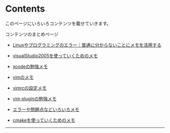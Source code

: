 # Contents

このページにいろいろコンテンツを載せていきます。

コンテンツのまとめページ

- [Linuxやプログラミングのエラー｜普通に分からないことにメモを活用する](howtomemo.md)

- [visualStudio2005を使っていくためのメモ](visualstudio2005.md)

- [xcodeの勉強メモ](xcodememo.md)

- [vimのメモ](vimmemo.md)

- [vimrcの設定メモ](vimrc.md)

- [vim pluginの勉強メモ](vimpluginmemo.md)

- [エラーや問題点などいろいろメモ](iroiromemo.md)

- [cmakeを使っていくためのメモ](cmake.md)

---





















